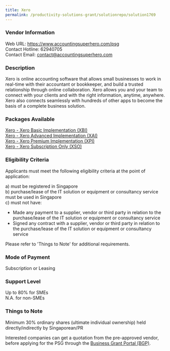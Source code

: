```yaml
---
title: Xero
permalink: /productivity-solutions-grant/solutionrepo/solution1769
---
```


### Vendor Information
Web URL: https://www.accountingsuperhero.com/psg<br>Contact Hotline: 62940705 <br>Contact Email: contact@accountingsuperhero.com 

### Description

Xero is online accounting software that allows small businesses to work in real-time with their accountant or bookkeeper, and build a trusted relationship through online collaboration. Xero allows you and your team to connect with your clients and with the right information, anytime, anywhere. Xero also connects seamlessly with hundreds of other apps to become the basis of a complete business solution.

### Packages Available

<a href='https://www.gobusiness.gov.sg/images/psg/Desensitised_MFP_20200422_Annex_3_Part_1.pdf' target='_blank'>Xero - Xero Basic Implementation (XBI)</a><br/>
<a href='https://www.gobusiness.gov.sg/images/psg/Desensitised_MFP_20200422_Annex_3_Part_2.pdf' target='_blank'>Xero - Xero Advanced Implementation (XAI)</a><br/>
<a href='https://www.gobusiness.gov.sg/images/psg/Desensitised_MFP_20200422_Annex_3_Part_3.pdf' target='_blank'>Xero - Xero Premium Implementation (XPI)</a><br/>
<a href='https://www.gobusiness.gov.sg/images/psg/Desensitised_MFP_20200422_Annex_3_Part_4.pdf' target='_blank'>Xero - Xero Subscription Only (XSO)</a><br/>

### Eligibility Criteria

Applicants must meet the following eligibility criteria at the point of application:

a) must be registered in Singapore <br>
b) purchase/lease of the IT solution or equipment or consultancy service must be used in Singapore <br>
c) must not have:
- Made any payment to a supplier, vendor or third party in relation to the purchase/lease of the IT solution or equipment or consultancy service
- Signed any contract with a supplier, vendor or third party in relation to the purchase/lease of the IT solution or equipment or consultancy service

Please refer to 'Things to Note' for additional requirements.

### Mode of Payment
Subscription or Leasing

### Support Level
Up to 80% for SMEs <br>
N.A. for non-SMEs

### Things to Note
Minimum 30% ordinary shares (ultimate individual ownership) held directly/indirectly by Singaporean/PR

Interested companies can get a quotation from the pre-approved vendor, before applying for the PSG through the <a target='_blank' href='https://www.businessgrants.gov.sg/'>Business Grant Portal (BGP)</a>.
